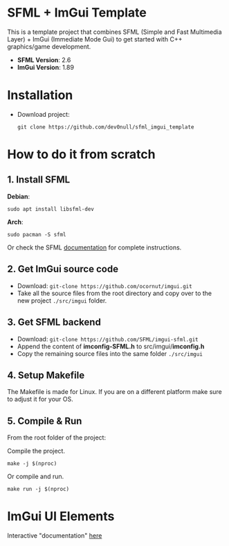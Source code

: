 # SFML + ImGui Template
This is a template project that combines SFML (Simple and Fast Multimedia Layer) + ImGui (Immediate Mode Gui) to get started with C++ graphics/game development.

- **SFML Version**: 2.6
- **ImGui Version**: 1.89

# Installation
- Download project:
  ```shell
  git clone https://github.com/dev0null/sfml_imgui_template
  ```
  
# How to do it from scratch
## 1. Install SFML
**Debian**: 
```
sudo apt install libsfml-dev
```
**Arch**:
```
sudo pacman -S sfml
```

Or check the SFML [documentation](https://www.sfml-dev.org/tutorials/2.6/#getting-started) for complete instructions.

## 2. Get ImGui source code
- Download:
```git-clone https://github.com/ocornut/imgui.git```
- Take all the source files from the root directory and copy over to the new project ```./src/imgui``` folder.

## 3. Get SFML backend
- Download:
```git-clone https://github.com/SFML/imgui-sfml.git```
- Append the content of **imconfig-SFML.h** to src/imgui/**imconfig.h**
- Copy the remaining source files into the same folder ```./src/imgui```

## 4. Setup Makefile
The Makefile is made for Linux. If you are on a different platform make sure to adjust it for your OS.

## 5. Compile & Run
From the root folder of the project:

Compile the project.
```
make -j $(nproc)
```
Or compile and run.
```
make run -j $(nproc)
```

# ImGui UI Elements
Interactive "documentation" [here](https://pthom.github.io/imgui_manual_online/manual/imgui_manual.html)
